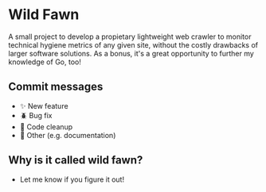 # Wild Fawn

A small project to develop a propietary lightweight web crawler to monitor technical hygiene metrics of any given site, without the costly drawbacks of larger software solutions. As a bonus, it's a great opportunity to further my knowledge of Go, too!

## Commit messages
- ✨ New feature
- 🪲 Bug fix
- 🧹 Code cleanup
- 📖 Other (e.g. documentation)

## Why is it called wild fawn?
- Let me know if you figure it out!